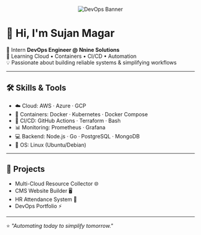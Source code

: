 <p align="center">
  <img src="https://raw.githubusercontent.com/sxnmgxr/sxnmgxr/main/assets/banner.png" alt="DevOps Banner" />
</p>

# 👋 Hi, I'm Sujan Magar  

🚀 Intern **DevOps Engineer @ Nnine Solutions**  
🌱 Learning Cloud • Containers • CI/CD • Automation  
💡 Passionate about building reliable systems & simplifying workflows  

---

## 🛠️ Skills & Tools  
- ☁️ Cloud: AWS · Azure · GCP  
- 🐳 Containers: Docker · Kubernetes · Docker Compose  
- 🔧 CI/CD: GitHub Actions · Terraform · Bash  
- 📊 Monitoring: Prometheus · Grafana  
- 💻 Backend: Node.js · Go · PostgreSQL · MongoDB  
- 🐧 OS: Linux (Ubuntu/Debian)  

---

## 📌 Projects  
- Multi-Cloud Resource Collector 🌐  
- CMS Website Builder 🖥️  
- HR Attendance System 🏫  
- DevOps Portfolio ⚡  

---

⭐️ _"Automating today to simplify tomorrow."_  
